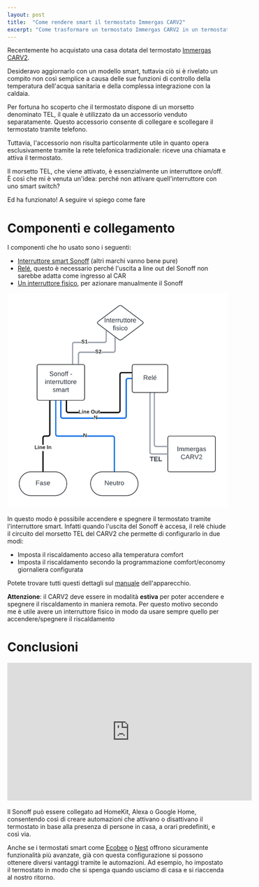 ```yaml
---
layout: post
title:  "Come rendere smart il termostato Immergas CARV2"
excerpt: "Come trasformare un termostato Immergas CARV2 in un termostato smart utilizzando un interruttore Sonoff e un relé, per controllarlo da remoto e creare automazioni."
---
```


Recentemente ho acquistato una casa dotata del termostato [Immergas CARV2](https://www.amazon.it/Comando-Amico-Remoto-Cronotermostato-Immergas/dp/B01LX0HJUC).

Desideravo aggiornarlo con un modello smart, tuttavia ciò si è rivelato un compito non così semplice a causa delle sue funzioni di controllo della temperatura dell'acqua sanitaria e della complessa integrazione con la caldaia.

Per fortuna ho scoperto che il termostato dispone di un morsetto denominato TEL, il quale è utilizzato da un accessorio venduto separatamente. Questo accessorio consente di collegare e scollegare il termostato tramite telefono.

Tuttavia, l'accessorio non risulta particolarmente utile in quanto opera esclusivamente tramite la rete telefonica tradizionale: riceve una chiamata e attiva il termostato.

Il morsetto TEL, che viene attivato, è essenzialmente un interruttore on/off. È così che mi è venuta un'idea: perché non attivare quell'interruttore con uno smart switch?

Ed ha funzionato! A seguire vi spiego come fare

# Componenti e collegamento

I componenti che ho usato sono i seguenti:

* [Interruttore smart Sonoff](https://www.amazon.it/dp/B0CLND5Q18/ref=twister_B0CP8XXBTQ?_encoding=UTF8&psc=1) (altri marchi vanno bene pure)
* [Relé](https://www.amazon.it/FINDER-40-52-9-012-0000-Finder/dp/B0018L3QJW/ref=sr_1_30?__mk_it_IT=ÅMÅŽÕÑ&crid=1DLL3AS4YCZPZ&dib=eyJ2IjoiMSJ9.D1HdKUPWFTBWjPcgoSOQaoryJJAPbds2kud855fOumDdY09GwDpixG7RhKJyi4Bqim47CpWoHRm8RCQOgE0Vjozcexey5LQnrRN15i-hmxU.qu4RJ_6h9NNhBtMGUC9XN5hnMYT1XCSDwQirz4Y9O1E&dib_tag=se&keywords=rele%2B220v&qid=1711573530&s=industrial&sprefix=rele%2B220%2Cindustrial%2C123&sr=1-30&th=1), questo è necessario perché l'uscita a line out del Sonoff non sarebbe adatta come ingresso al CAR
* [Un interruttore fisico](https://www.amazon.it/Gebildet-5pcs-Impermeabile-Interruttore-Pulsante/dp/B088D933J2/ref=sr_1_9?dib=eyJ2IjoiMSJ9.NhyY4Uk9bDwZj2zW2mk8DbN28tzITgMauAGtM5Is_TSn_O7M0klWrxcSJwC9N9RHYXyWFMVQ9kdWnguQKaBJibXWVjkzQKJt5ytUbq9XxHdki83q5ZETN_DTf2GEs-PF-koafUgv1cqAv3KB1F11-BfVYmvrNaYx9AHo2RZoTPb4lOLf3rw0VDQXkznZt7-1T6e4hVKO9expfVCAP4u_G4ZgMbnEuiRAFNItCu8hTG9tT3l9FPiHC39tPFgfqVwaao_Ybwg4tVerS6s9UGEZ1u4id1o1m01eHPGqMVwO13A.0t5ME30wp08fk6RDy8jrocMfIN-2JOKPnB5R-qScdE0&dib_tag=se&keywords=mini+interruttore&qid=1711573597&sr=8-9), per azionare manualmente il Sonoff

![Schematico di collegamento dei componenti](/assets/images/carv2.png)

In questo modo è possibile accendere e spegnere il termostato tramite l'interruttore smart. Infatti quando l'uscita del Sonoff è accesa, il relé chiude il circuito del morsetto TEL del CARV2 che permette di configurarlo in due modi:

* Imposta il riscaldamento acceso alla temperatura comfort
* Imposta il riscaldamento secondo la programmazione comfort/economy giornaliera configurata

Potete trovare tutti questi dettagli sul [manuale](https://www.immergas.com/media/Accessorio/63cc1ddc3fdcb6a15d9d0a8c/CAR_V2-1038958_001_01856.pdf) dell'apparecchio.

**Attenzione**: il CARV2 deve essere in modalità **estiva** per poter accendere e spegnere il riscaldamento in maniera remota. Per questo motivo secondo me è utile avere un interruttore fisico in modo da usare sempre quello per accendere/spegnere il riscaldamento

# Conclusioni

<iframe width="560" height="315" src="https://www.youtube.com/embed/jShwcY1Htkk" title="YouTube video player" frameborder="0" allow="accelerometer; autoplay; clipboard-write; encrypted-media; gyroscope; picture-in-picture; web-share" allowfullscreen></iframe>

Il Sonoff può essere collegato ad HomeKit, Alexa o Google Home, consentendo così di creare automazioni che attivano o disattivano il termostato in base alla presenza di persone in casa, a orari predefiniti, e così via.

Anche se i termostati smart come [Ecobee](https://www.ecobee.com/en-us/) o [Nest](https://store.google.com/it/product/nest_learning_thermostat_3rd_gen?hl=it&pli=1) offrono sicuramente funzionalità più avanzate, già con questa configurazione si possono ottenere diversi vantaggi tramite le automazioni. Ad esempio, ho impostato il termostato in modo che si spenga quando usciamo di casa e si riaccenda al nostro ritorno.
